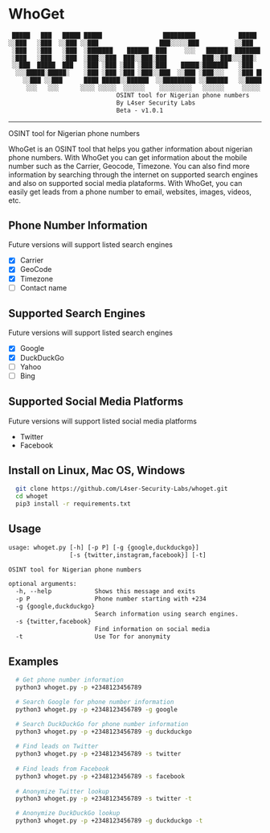 # WhoGet

```txt
 █████   ███   █████ █████                 █████████            █████
░░███   ░███  ░░███ ░░███                 ███░░░░░███          ░░███
 ░███   ░███   ░███  ░███████    ██████  ███     ░░░   ██████  ███████  
 ░███   ░███   ░███  ░███░░███  ███░░███░███          ███░░███░░░███░
 ░░███  █████  ███   ░███ ░███ ░███ ░███░███    █████░███████   ░███
  ░░░█████░█████░    ░███ ░███ ░███ ░███░░███  ░░███ ░███░░░    ░███ ███
    ░░███ ░░███      ████ █████░░██████  ░░█████████ ░░██████   ░░█████
     ░░░   ░░░      ░░░░ ░░░░░  ░░░░░░    ░░░░░░░░░   ░░░░░░     ░░░░░
                              OSINT tool for Nigerian phone numbers
                              By L4ser Security Labs
                              Beta - v1.0.1
```

- - -
OSINT tool for Nigerian phone numbers

WhoGet is an OSINT tool that helps you gather information about nigerian phone numbers.
With WhoGet you can get information about the mobile number such as the 
Carrier, Geocode, Timezone. You can also find more information by searching through
the internet on supported search engines and also on supported social media plataforms.
With WhoGet, you can easily get leads from a phone number to email, websites, images, videos, etc.

## Phone Number Information

Future versions will support listed search engines

* [x] Carrier
* [x] GeoCode
* [x] Timezone
* [ ] Contact name

## Supported Search Engines

Future versions will support listed search engines

* [x] Google
* [x] DuckDuckGo
* [ ] Yahoo
* [ ] Bing

## Supported Social Media Platforms

Future versions will support listed social media platforms

* Twitter
* Facebook

## Install on Linux, Mac OS, Windows

```bash
  git clone https://github.com/L4ser-Security-Labs/whoget.git
  cd whoget
  pip3 install -r requirements.txt
```

## Usage

```txt
usage: whoget.py [-h] [-p P] [-g {google,duckduckgo}]
                 [-s {twitter,instagram,facebook}] [-t]

OSINT tool for Nigerian phone numbers

optional arguments:
  -h, --help            Shows this message and exits
  -p P                  Phone number starting with +234
  -g {google,duckduckgo}
                        Search information using search engines.
  -s {twitter,facebook}
                        Find information on social media
  -t                    Use Tor for anonymity
```

## Examples

```bash
  # Get phone number information
  python3 whoget.py -p +2348123456789

  # Search Google for phone number information
  python3 whoget.py -p +2348123456789 -g google

  # Search DuckDuckGo for phone number information
  python3 whoget.py -p +2348123456789 -g duckduckgo
  
  # Find leads on Twitter
  python3 whoget.py -p +2348123456789 -s twitter
  
  # Find leads from Facebook
  python3 whoget.py -p +2348123456789 -s facebook
  
  # Anonymize Twitter lookup
  python3 whoget.py -p +2348123456789 -s twitter -t

  # Anonymize DuckDuckGo lookup
  python3 whoget.py -p +2348123456789 -g duckduckgo -t

```

